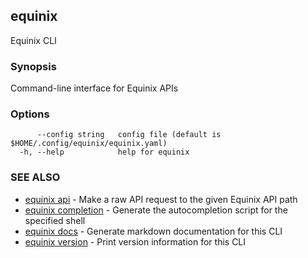 ## equinix

Equinix CLI

### Synopsis

Command-line interface for Equinix APIs

### Options

```
      --config string   config file (default is $HOME/.config/equinix/equinix.yaml)
  -h, --help            help for equinix
```

### SEE ALSO

* [equinix api](equinix_api.md)	 - Make a raw API request to the given Equinix API path
* [equinix completion](equinix_completion.md)	 - Generate the autocompletion script for the specified shell
* [equinix docs](equinix_docs.md)	 - Generate markdown documentation for this CLI
* [equinix version](equinix_version.md)	 - Print version information for this CLI

